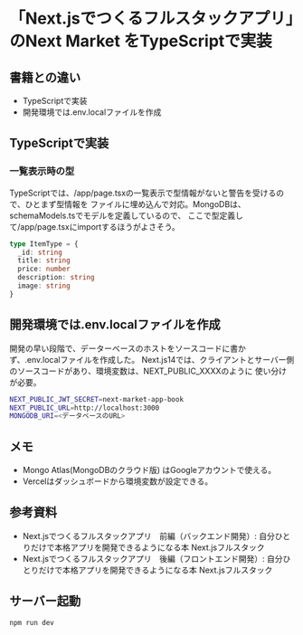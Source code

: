 # 「Next.jsでつくるフルスタックアプリ」のNext Market をTypeScriptで実装

## 書籍との違い

- TypeScriptで実装
- 開発環境では.env.localファイルを作成

## TypeScriptで実装

### 一覧表示時の型

TypeScriptでは、/app/page.tsxの一覧表示で型情報がないと警告を受けるので、ひとまず型情報を
ファイルに埋め込んで対応。MongoDBは、schemaModels.tsでモデルを定義しているので、
ここで型定義して/app/page.tsxにimportするほうがよさそう。

```TypeScript
type ItemType = {
  _id: string
  title: string
  price: number
  description: string
  image: string
}
```

## 開発環境では.env.localファイルを作成

開発の早い段階で、データーベースのホストをソースコードに書かず、.env.localファイルを作成した。
Next.js14では、クライアントとサーバー側のソースコードがあり、環境変数は、NEXT_PUBLIC_XXXXのように
使い分けが必要。

```bash
NEXT_PUBLIC_JWT_SECRET=next-market-app-book
NEXT_PUBLIC_URL=http://localhost:3000
MONGODB_URI=<データベースのURL>
```

## メモ

- Mongo Atlas(MongoDBのクラウド版) はGoogleアカウントで使える。
- Vercelはダッシュボードから環境変数が設定できる。

## 参考資料

- Next.jsでつくるフルスタックアプリ　前編（バックエンド開発）: 自分ひとりだけで本格アプリを開発できるようになる本 Next.jsフルスタック
- Next.jsでつくるフルスタックアプリ　後編（フロントエンド開発）: 自分ひとりだけで本格アプリを開発できるようになる本 Next.jsフルスタック

## サーバー起動

```bash
npm run dev
```
